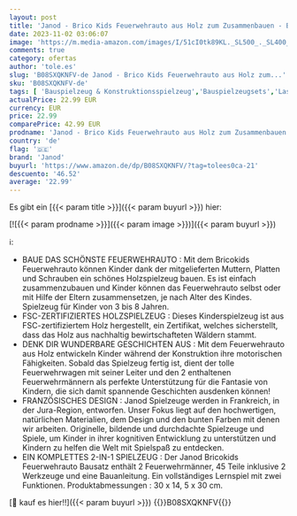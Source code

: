 ```yaml
---
layout: post
title: 'Janod - Brico Kids Feuerwehrauto aus Holz zum Zusammenbauen - Bausatz mit 45 Teilen + 2 Feuerwehrmänner - Einfache Konstruktion - FSC-Zertifiziert - Kinder Holzspielzeug - Ab 3 Jahren  J06469'
date: 2023-11-02 03:06:07
image: 'https://m.media-amazon.com/images/I/51cI0tk89KL._SL500_._SL400_.jpg'
comments: true
category: ofertas
author: 'tole.es'
slug: 'B08SXQKNFV-de Janod - Brico Kids Feuerwehrauto aus Holz zum...'
sku: 'B08SXQKNFV-de'
tags: [ 'Bauspielzeug & Konstruktionsspielzeug','Bauspielzeugsets','Lastwagen für Kinder','Spielfahrzeuge','Spielzeug','janod','🇩🇪', ]
actualPrice: 22.99 EUR
currency: EUR
price: 22.99
comparePrice: 42.99 EUR
prodname: 'Janod - Brico Kids Feuerwehrauto aus Holz zum Zusammenbauen - Bausatz mit 45 Teilen + 2 Feuerwehrmänner - Einfache Konstruktion - FSC-Zertifiziert - Kinder Holzspielzeug - Ab 3 Jahren  J06469'
country: 'de'
flag: '🇩🇪'
brand: 'Janod'
buyurl: 'https://www.amazon.de/dp/B08SXQKNFV/?tag=tolees0ca-21'
descuento: '46.52'
average: '22.99'
---
```


Es gibt ein [{{< param title >}}]({{< param buyurl >}}) hier:

[![{{< param prodname >}}]({{< param image >}})]({{< param buyurl >}})

ℹ️:

- BAUE DAS SCHÖNSTE FEUERWEHRAUTO : Mit dem Bricokids Feuerwehrauto können Kinder dank der mitgelieferten Muttern, Platten und Schrauben ein schönes Holzspielzeug bauen. Es ist einfach zusammenzubauen und Kinder können das Feuerwehrauto selbst oder mit Hilfe der Eltern zusammensetzen, je nach Alter des Kindes. Spielzeug für Kinder von 3 bis 8 Jahren.
- FSC-ZERTIFIZIERTES HOLZSPIELZEUG : Dieses Kinderspielzeug ist aus FSC-zertifiziertem Holz hergestellt, ein Zertifikat, welches sicherstellt, dass das Holz aus nachhaltig bewirtschafteten Wäldern stammt.
- DENK DIR WUNDERBARE GESCHICHTEN AUS : Mit dem Feuerwehrauto aus Holz entwickeln Kinder während der Konstruktion ihre motorischen Fähigkeiten. Sobald das Spielzeug fertig ist, dient der tolle Feuerwehrwagen mit seiner Leiter und den 2 enthaltenen Feuerwehrmännern als perfekte Unterstützung für die Fantasie von Kindern, die sich damit spannende Geschichten ausdenken können!
- FRANZÖSISCHES DESIGN : Janod Spielzeuge werden in Frankreich, in der Jura-Region, entworfen. Unser Fokus liegt auf den hochwertigen, natürlichen Materialien, dem Design und den bunten Farben mit denen wir arbeiten. Originelle, bildende und durchdachte Spielzeuge und Spiele, um Kinder in ihrer kognitiven Entwicklung zu unterstützen und Kindern zu helfen die Welt mit Spielspaß zu entdecken.
- EIN KOMPLETTES 2-IN-1 SPIELZEUG : Der Janod Bricokids Feuerwehrauto Bausatz enthält 2 Feuerwehrmänner, 45 Teile inklusive 2 Werkzeuge und eine Bauanleitung. Ein vollständiges Lernspiel mit zwei Funktionen. Produktabmessungen : 30 x 14, 5 x 30 cm.

[🛒 kauf es hier!!]({{< param buyurl >}})
{{<world>}}B08SXQKNFV{{</world>}}
